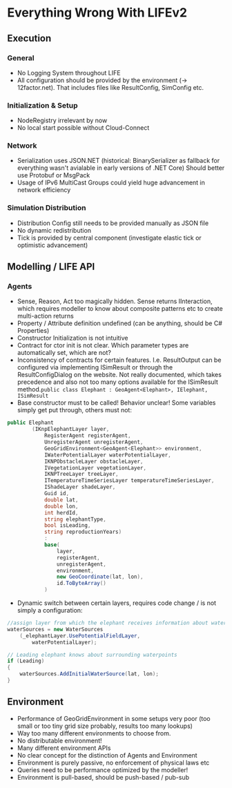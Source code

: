 # Everything Wrong With LIFEv2 

## Execution

### General

- No Logging System throughout LIFE
- All configuration should be provided by the environment (-> 12factor.net). That includes
files like ResultConfig, SimConfig etc.

### Initialization & Setup

- NodeRegistry irrelevant by now
- No local start possible without Cloud-Connect

### Network

- Serialization uses JSON.NET (historical: BinarySerializer as fallback for everything wasn't avialable in early versions of .NET Core)
Should better use Protobuf or MsgPack 
- Usage of IPv6 MultiCast Groups could yield huge advancement in network efficiency


### Simulation Distribution

- Distribution Config still needs to be provided manually as JSON file
- No dynamic redistribution
- Tick is provided by central component (investigate elastic tick or optimistic advancement)
 

## Modelling / LIFE API

### Agents

- Sense, Reason, Act too magically hidden. Sense returns IInteraction, which requires modeller to know about composite patterns etc
to create multi-action returns
- Property / Attribute definition undefined (can be anything, should be C# Properties)
- Constructor Initialization is not intuitive
- Contract for ctor init is not clear. Which parameter types are automatically set, which are not?
- Inconsistency of contracts for certain features. I.e. ResultOutput can be configured via implementing ISimResult
or through the ResultConfigDialog on the website. Not really documented, which takes precedence and also not too many
options available for the ISimResult method.```public class Elephant : GeoAgent<Elephant>, IElephant, ISimResult```
- Base constructor must to be called! Behavior unclear! Some variables simply get put through, others must not: 
 
```csharp
public Elephant
        (IKnpElephantLayer layer,
            RegisterAgent registerAgent,
            UnregisterAgent unregisterAgent,
            GeoGridEnvironment<GeoAgent<Elephant>> environment,
            IWaterPotentialLayer waterPotentialLayer,
            IKNPObstacleLayer obstacleLayer,
            IVegetationLayer vegetationLayer,
            IKNPTreeLayer treeLayer,
            ITemperatureTimeSeriesLayer temperatureTimeSeriesLayer,
            IShadeLayer shadeLayer,
            Guid id,
            double lat,
            double lon,
            int herdId,
            string elephantType,
            bool isLeading,
            string reproductionYears)
            :
            base(
                layer,
                registerAgent,
                unregisterAgent,
                environment,
                new GeoCoordinate(lat, lon),
                id.ToByteArray()
            )
```
- Dynamic switch between certain layers, requires code change / is not simply a configuration:

```csharp
//assign layer from which the elephant receives information about water
waterSources = new WaterSources
	(_elephantLayer.UsePotentialFieldLayer,
	    waterPotentialLayer);

// Leading elephant knows about surrounding waterpoints
if (Leading)
{
	waterSources.AddInitialWaterSource(lat, lon);
}
```

 
## Environment

- Performance of GeoGridEnvironment in some setups very poor (too small or too tiny grid size probably, results too many lookups)
- Way too many different environments to choose from. 
- No distributable environment!
- Many different environment APIs
- No clear concept for the distinction of Agents and Environment
- Environment is purely passive, no enforcement of physical laws etc
- Queries need to be performance optimized by the modeller!
- Environment is pull-based, should be push-based / pub-sub
